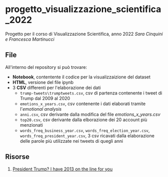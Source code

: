 # progetto_visualizzazione_scientifica_2022
Progetto per il corso di Visualizzazione Scientifica, anno 2022
_Sara Cinquini e Francesca Martinucci_

## File
All'interno del repository si può trovare:
- **Notebook**, contentente il codice per la visualizzaizione del dataset
- **HTML**, versione del file ipynb
- 3 **CSV** differenti per l'elaborazione dei dati
  - ```trump-tweets\trumptweets.csv```, csv di partenza contenente i tweet di Trump dal 2009 al 2020
  - ```emotions_x_years.csv```, csv contenente i dati elaborati tramite l'_emotional analysis_
  - ```anni.csv```, csv derivante dalla modifica del file *emotions_x_years.csv*
  - ```top20.csv```, csv derivante dalla elborazione dei 20 account più menzionati
  - ```words_freq_business_year.csv```, ```words_freq_election_year.csv```, ```words_freq_president_year.csv```, 3 csv ricavati dalla elaborazione delle parole più utilizzate nei tweets di quegli anni

## Risorse
1. [President Trump? I have 2013 on the line for you](https://edition.cnn.com/2019/05/15/politics/donald-trump-iran-barack-obama-2013/index.html)

